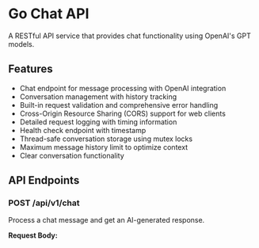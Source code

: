 # Go Chat API

A RESTful API service that provides chat functionality using OpenAI's GPT models.

## Features

- Chat endpoint for message processing with OpenAI integration
- Conversation management with history tracking
- Built-in request validation and comprehensive error handling
- Cross-Origin Resource Sharing (CORS) support for web clients
- Detailed request logging with timing information
- Health check endpoint with timestamp
- Thread-safe conversation storage using mutex locks
- Maximum message history limit to optimize context
- Clear conversation functionality

## API Endpoints

### POST /api/v1/chat
Process a chat message and get an AI-generated response.

**Request Body:**

